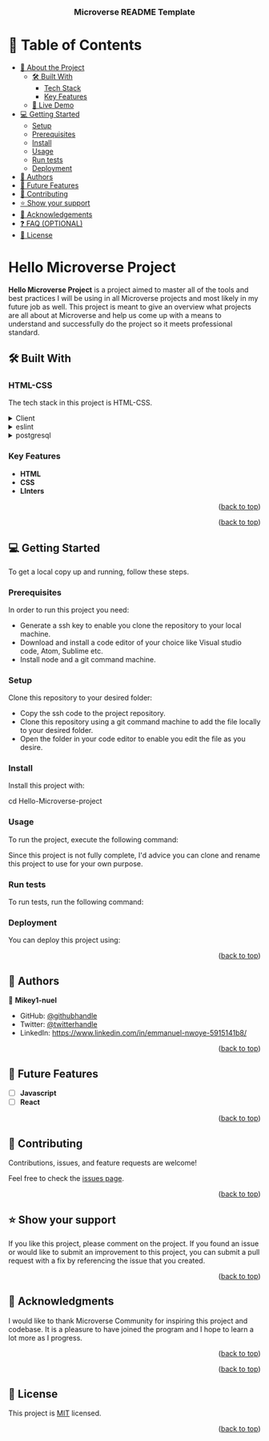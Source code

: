 <a name="readme-top"></a>

<div align="center">

  <h3><b>Microverse README Template</b></h3>

</div>

# 📗 Table of Contents

- [📖 About the Project](#about-project)
  - [🛠 Built With](#built-with)
    - [Tech Stack](#tech-stack)
    - [Key Features](#key-features)
  - [🚀 Live Demo](#live-demo)
- [💻 Getting Started](#getting-started)
  - [Setup](#setup)
  - [Prerequisites](#prerequisites)
  - [Install](#install)
  - [Usage](#usage)
  - [Run tests](#run-tests)
  - [Deployment](#triangular_flag_on_post-deployment)
- [👥 Authors](#authors)
- [🔭 Future Features](#future-features)
- [🤝 Contributing](#contributing)
- [⭐️ Show your support](#support)
- [🙏 Acknowledgements](#acknowledgements)
- [❓ FAQ (OPTIONAL)](#faq)
- [📝 License](#license)

# Hello Microverse Project <a name="about-project"></a>

**Hello Microverse Project** is a project aimed to master all of the tools and best practices I will be using in all Microverse projects and most likely in my future job as well. This project is meant to give an overview what projects are all about at Microverse and help us come up with a means to understand and successfully do the project so it meets professional standard.

## 🛠 Built With <a name="built-with"></a>

### HTML-CSS <a name="tech-stack"></a>

The tech stack in this project is HTML-CSS.

<details>
  <summary>Client</summary>
  <ul>
    <li><a href="https://reactjs.org/">React.js</a></li>
  </ul>
</details>

<details>
  <summary>eslint</summary>
  <ul>
    <li><a href="https://expressjs.com/">Express.js</a></li>
  </ul>
</details>

<details>
<summary>postgresql</summary>
  <ul>
    <li><a href="https://www.postgresql.org/">PostgreSQL</a></li>
  </ul>
</details>

### Key Features <a name="key-features"></a>

- **HTML**
- **CSS**
- **LInters**

<p align="right">(<a href="#readme-top">back to top</a>)</p>


<p align="right">(<a href="#readme-top">back to top</a>)</p>

## 💻 Getting Started <a name="getting-started"></a>

To get a local copy up and running, follow these steps.

### Prerequisites

In order to run this project you need:

- Generate a ssh key to enable you clone the repository to your local machine.
- Download and install a code editor of your choice like Visual studio code, Atom, Sublime etc.
- Install node and a git command machine.


### Setup

Clone this repository to your desired folder:

- Copy the ssh code to the project repository.
- Clone this repository using a git command machine to add the file locally to your desired folder.
- Open the folder in your code editor to enable you edit the file as you desire.


### Install

Install this project with:

cd Hello-Microverse-project


### Usage

To run the project, execute the following command:

Since this project is not fully complete, I'd advice you can clone and rename this project to use for your  own purpose. 


### Run tests

To run tests, run the following command:


### Deployment

You can deploy this project using:


<p align="right">(<a href="#readme-top">back to top</a>)</p>


## 👥 Authors <a name="authors"></a>


👤 **Mikey1-nuel**

- GitHub: [@githubhandle](https://github.com/githubhandle)
- Twitter: [@twitterhandle](https://twitter.com/twitterhandle)
- LinkedIn: https://www.linkedin.com/in/emmanuel-nwoye-5915141b8/


<p align="right">(<a href="#readme-top">back to top</a>)</p>


## 🔭 Future Features <a name="future-features"></a>

- [ ] **Javascript**
- [ ] **React**

<p align="right">(<a href="#readme-top">back to top</a>)</p>


## 🤝 Contributing <a name="contributing"></a>

Contributions, issues, and feature requests are welcome!

Feel free to check the [issues page](../../issues/).

<p align="right">(<a href="#readme-top">back to top</a>)</p>


## ⭐️ Show your support <a name="support"></a>


If you like this project, please comment on the project. If you found an issue or would like to submit an improvement to this project, you can submit a pull request with a fix by referencing the issue that you created.

<p align="right">(<a href="#readme-top">back to top</a>)</p>

## 🙏 Acknowledgments <a name="acknowledgements"></a>


I would like to thank Microverse Community for inspiring this project and codebase. It is a pleasure to have joined the program and I hope to learn a lot more as I progress.

<p align="right">(<a href="#readme-top">back to top</a>)</p>



<p align="right">(<a href="#readme-top">back to top</a>)</p>


## 📝 License <a name="license"></a>

This project is [MIT](./LICENSE) licensed.


<p align="right">(<a href="#readme-top">back to top</a>)</p>
